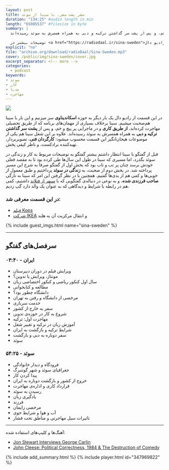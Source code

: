 ```yaml
---
layout: post
title: سفر پشت سفر، با سینا از سوئد
duration: "134:25" #audio length in min
length: "65005537" #filesize in byte
summary: |
  در این قسمت از رادیو دال یک بار دیگر به حوزه اسکاندیناوی سر میزنیم و این بار با سینا هم‌صحبت میشیم. سینا برخلاف بسیاری از مهمان‌های برنامه که از طریق تحصیلی مهاجرت کرده‌اند، از طریق کاری و در ماجرایی پر پیچ و خم، و پس از پشت سر گذاشتن ترکیه و دبی به همراه همسرش به سوئد رسیده‌اند.
  
  توضیحات بیشتر در <a href="https://radiodaal.ir/sina-sweden">سایت رادیو دال</a>.
explicit: "no"
file: "archive.org/download/radioDaal/Sina-Sweden.mp3"
cover: /public/img/sina-sweden/cover.jpg
excerpt_separator: <!-- more -->
categories:
  - podcast
keywords:
- سوئد
- کار
- مدیا
- مهاجرت
---
```


<img src="{{ page.cover }}" class="cover-img"/>

در این قسمت از رادیو دال یک بار دیگر به حوزه **اسکاندیناوی** سر میزنیم و این بار با سینا هم‌صحبت میشیم. سینا برخلاف بسیاری از مهمان‌های برنامه که از طریق تحصیلی مهاجرت کرده‌اند، **از طریق کاری** و در ماجرایی پر پیچ و خم، و پس از **پشت سر گذاشتن ترکیه و دبی** به همراه همسرش به سوئد رسیده‌اند. علاوه بر این شغل سینا هم یکی از موضوعات هیجان‌انگیز این قسمت محسوب میشود: **کارگردان فنی**، تصویربردار، تهیه‌کننده برادکست، و ناظر کیفی پخش.

<!-- more -->

قبل از گفتگو با سینا انتظار داشتم بیشتر گفتگو به توضیحات مربوط به کار و زندگی در سوئد بگذرد، اما مسیری که سینا در طول این سال‌ها طی کرده بود تا به مقصد فعلی خودش برسد چنان پر تب و تاب بود که بخش اول از گفتگو صرفا به شرح این مسیر پرداخته شد. در بخش دوم از صحبت، به **زندگی در سوئد** پرداختیم و طبق معمول از خوبی‌ها و کمی هم از بدی‌ها گفتیم. همچنین با در نظر گرفتن این امر که سینا به تازگی **صاحب فرزندی شده**، و به نوعی در دنباله‌ی گفتگویی که با [سپهر از فنلاند](sepehr) داشتیم، کمی هم در رابطه با شرایط و دیدگاهی که به عنوان یک والد دارد گپ زدیم.

### در این قسمت معرفی شد:
- [فیلم Kops](https://www.youtube.com/watch?v=eU6LO_Z2Vig)
- [شرکت IKEA](https://youtu.be/WpKsJkf01fA) و انتقال مرکزیت آن به هلند


{% include guest_imgs.html name="sina-sweden" %}

---

## سرفصل‌های گفتگو
### ایران - ۰۳:۴۰
- ویرایش فیلم در دوران دبیرستان
- مونتاژ، ویرایش یا تدوین؟
- سال اول کنکور ریاضی و کنکور اختصاصی زبان
- مطالعه و کتابخوانی
- دانشگاه چطور بود؟
- مرخصی از دانشگاه و رفتن به تهران
- خدمت سربازی
- سفر به خارج از کشور
- شروع به کار در حوزه‌ی تدوین
- مهاجرت اول: ترکیه
- آموزش زبان در ترکیه و تغییر شغل
- شرایط ترکیه و بازگشت به ایران
- سفر دوباره به دبی و بازگشت
- سوئد

### سوئد - ۵۴:۲۵
- فرودگاه و دیدار خانوادگی
- جغرافیای سوئد و شهر گوتنبرگ
- پیدا کردن کار
- خروج از کشور و بازگشت دوباره به ایران
- قرارداد کاری و اداره‌ی مهاجرت
- رسیدن به سوئد
- یادگیری زبان
- فرزند
- مرخصی زایمان
- آب و هوا و شرایط جوی
- تاثیرات سیل مهاجرتی و مناطق تحت فشار

---

آهنگ‌ها و کلیپ‌های استفاده شده:

<div dir="ltr">
<ul>
  <li><a href="https://www.youtube.com/watch?v=nCGGWeD_EJk">Jon Stewart Interviews George Carlin</a></li>
  <li><a href="https://www.youtube.com/watch?v=rmpwfj4Kb6c">John Cleese: Political Correctness, 1984 & The Destruction of Comedy</a></li>
</ul>
</div>

{% include add_summary.html %}
{% include player.html id="347969822" %}

